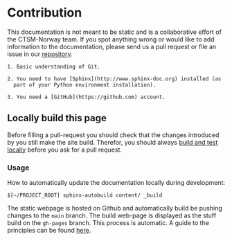 # Contribution 

This documentation is not meant to be static and is a collaborative effort of the CTSM-Norway team. If you spot anything wrong or would like to add information to the documentation, please send us a pull request or file an issue in our [repository](https://github.com/MetOs-UiO/CTSM-Norway-Documentation).


```{prereq} What do I need to contribute?
1. Basic understanding of Git.

2. You need to have [Sphinx](http://www.sphinx-doc.org) installed (as
  part of your Python environment installation).

3. You need a [GitHub](https://github.com) account.
```

## Locally build this page 
Before filling a pull-request you should check that the changes introduced by you still make the site build. Therefor, you should always [build and test locally](https://coderefinery.github.io/sphinx-lesson/contributing-to-a-lesson/#build-and-test-locally) before you ask for a pull request. 

### Usage

How to automatically update the documentation locally during development: 
```
$[~/PROJECT_ROOT] sphinx-autobuild content/ _build
```

The static webpage is hosted on Github and automatically build be pushing changes to the `main` branch. The build web-page is displayed as the stuff build on the `gh-pages` branch. This process is automatic. A guide to the principles can be found [here](https://pythonrepo.com/repo/executablebooks-sphinx-autobuild-python-documentation). 
